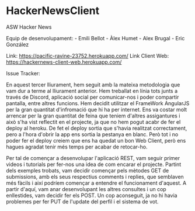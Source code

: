 # HackerNewsClient

ASW Hacker News

Equip de desenvolupament: - Emili Bellot - Àlex Humet - Alex Brugal - Eric González

Link: https://pacific-ravine-23752.herokuapp.com/
Link Client Web: https://hackernews-client-web.herokuapp.com/

Issue Tracker:

En aquest tercer lliurament, hem seguit amb la mateixa metodologia que vam dur a terme al lliurament anterior. Hem treballat en línia tots junts a través de Discord, aplicació social per comunicar-nos i poder compartir pantalla, entre altres funcions. Hem decidit utilitzar el FrameWork AngularJS per la gran quantitat d'infromació que hi ha per internet. Ens va costar molt arrencar per la gran quantitat de feina que teniem d'altres assigantures i això s'ha vist reflectit en el projecte, ja que no hem pogut acabr de fer el deploy al heroku. De fet el deploy sortia que s'havia realitzat correctament, pero a l'hora d'obrir la app ens sortia la pestanya en blanc. Però tot i no poder fer el deploy creiem que ens ha quedat un bon Web Client, però ens hagues agradat tenir més temps per acabar de retocar-ho.

Per tal de començar a desenvolupar l'aplicació REST, vam seguir primer videos i tutorials per fer-nos una idea de com encarar el projecte. Partint dels exemples trobats, vam decidir començar pels mètodes GET de submissions, amb els seus respectius comments i replies, que semblaven més fàcils i així podríem començar a entendre el funcionament d'aquest. A partir d'aquí, vam anar desenvolupant les altres consultes i un cop enllestides, vam decidir fer els POST. Un cop aconseguit, ja no hi havia problemes per fer PUT de l'update del perfil i el sistema de vot. 
